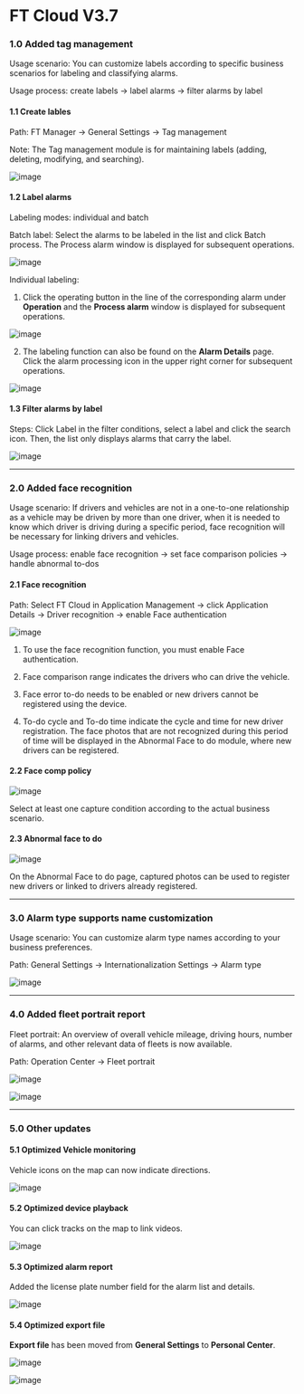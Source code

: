 # FT Cloud V3.7

### 1.0 Added tag management

Usage scenario: You can customize labels according to specific business scenarios for labeling and classifying alarms.

Usage process: create labels → label alarms → filter alarms by label

#### 1.1 Create lables

Path: FT Manager → General Settings → Tag management

Note: The Tag management module is for maintaining labels (adding, deleting, modifying, and searching).

![image](https://user-images.githubusercontent.com/108051469/177295244-edddc994-f379-465f-8f59-5f0534f6a64b.png)

#### 1.2 Label alarms

Labeling modes: individual and batch

Batch label: Select the alarms to be labeled in the list and click Batch process. The Process alarm window is displayed for subsequent operations.

![image](https://user-images.githubusercontent.com/108051469/177295438-069bd887-1cd3-4f43-8d73-6281c825e98b.png)

Individual labeling:

1) Click the operating button in the line of the corresponding alarm under **Operation** and the **Process alarm** window is displayed for subsequent operations.

![image](https://user-images.githubusercontent.com/108051469/177300582-974e205d-0ea2-4458-9a40-8c4a88340df9.png)


2) The labeling function can also be found on the **Alarm Details** page. Click the alarm processing icon in the upper right corner for subsequent operations.

![image](https://user-images.githubusercontent.com/108051469/177296628-a7f3153a-836e-4abb-a1ce-fd35dd79d781.png)

#### 1.3 Filter alarms by label

Steps: Click Label in the filter conditions, select a label and click the search icon. Then, the list only displays alarms that carry the label.

![image](https://user-images.githubusercontent.com/108051469/177296955-d4cefe88-8b51-448d-ad70-1aab455e275b.png)

------------------
### 2.0 Added face recognition

Usage scenario: If drivers and vehicles are not in a one-to-one relationship as a vehicle may be driven by more than one driver, when it is needed to know which driver is driving during a specific period, face recognition will be necessary for linking drivers and vehicles.

Usage process: enable face recognition → set face comparison policies → handle abnormal to-dos

#### 2.1 Face recognition

Path: Select FT Cloud in Application Management → click Application Details → Driver recognition → enable Face authentication

![image](https://user-images.githubusercontent.com/108051469/177297748-21761b17-024b-42d0-9b3b-95793a707b4b.png)

1) To use the face recognition function, you must enable Face authentication.

2) Face comparison range indicates the drivers who can drive the vehicle.

3) Face error to-do needs to be enabled or new drivers cannot be registered using the device. 

4) To-do cycle and To-do time indicate the cycle and time for new driver registration. The face photos that are not recognized during this period of time will be displayed in the Abnormal Face to do module, where new drivers can be registered.

#### 2.2 Face comp policy

![image](https://user-images.githubusercontent.com/108051469/177298001-a53e45d5-7c00-4f6f-ad38-260dcdcd21f1.png)

Select at least one capture condition according to the actual business scenario.

#### 2.3 Abnormal face to do

![image](https://user-images.githubusercontent.com/108051469/177298151-c768c3b5-bd30-4552-8734-09425014978a.png)

On the Abnormal Face to do page, captured photos can be used to register new drivers or linked to drivers already registered.

-------------

### 3.0 Alarm type supports name customization

Usage scenario: You can customize alarm type names according to your business preferences.

Path: General Settings → Internationalization Settings → Alarm type

![image](https://user-images.githubusercontent.com/108051469/177298387-560decbe-5dc6-4d36-8831-11ec9ad0d517.png)

----------

### 4.0 Added fleet portrait report

Fleet portrait: An overview of overall vehicle mileage, driving hours, number of alarms, and other relevant data of fleets is now available.

Path: Operation Center → Fleet portrait

![image](https://user-images.githubusercontent.com/108051469/177298619-c5f17717-dc5a-4e5c-b3f3-50c592aac278.png)

![image](https://user-images.githubusercontent.com/108051469/177298640-5077af1f-2449-413a-86b7-4bba749a63e3.png)

---------

### 5.0 Other updates

#### 5.1 Optimized Vehicle monitoring

Vehicle icons on the map can now indicate directions.

![image](https://user-images.githubusercontent.com/108051469/177298843-ba8cde55-f82f-4c2e-9be2-17a90ebfe75c.png)

#### 5.2 Optimized device playback

You can click tracks on the map to link videos.

![image](https://user-images.githubusercontent.com/108051469/177298971-1c13a82d-50c8-46d7-bdeb-5c98380fc447.png)

#### 5.3 Optimized alarm report

Added the license plate number field for the alarm list and details.

![image](https://user-images.githubusercontent.com/108051469/177299117-da16493c-f36b-43ce-a9e3-9d07e11e2b5d.png)

#### 5.4 Optimized export file

**Export file** has been moved from **General Settings** to **Personal Center**.

![image](https://user-images.githubusercontent.com/108051469/177299316-b69f7283-92d4-457d-82d6-74c5f580ea9e.png)

![image](https://user-images.githubusercontent.com/108051469/177299331-77be251d-e3e8-4a02-9d92-0c206392749c.png)

